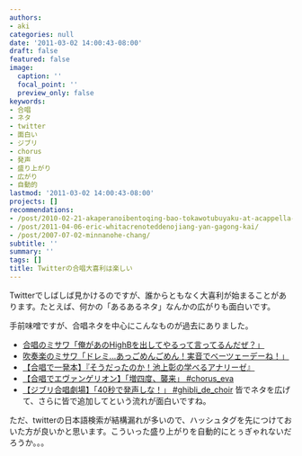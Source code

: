 ```yaml
---
authors:
- aki
categories: null
date: '2011-03-02 14:00:43-08:00'
draft: false
featured: false
image:
  caption: ''
  focal_point: ''
  preview_only: false
keywords:
- 合唱
- ネタ
- twitter
- 面白い
- ジブリ
- chorus
- 発声
- 盛り上がり
- 広がり
- 自動的
lastmod: '2011-03-02 14:00:43-08:00'
projects: []
recommendations:
- /post/2010-02-21-akaperanoibentoqing-bao-tokawotubuyaku-at-acappella-eventnoshi-ifang/
- /post/2011-04-06-eric-whitacrenoteddenojiang-yan-gagong-kai/
- /post/2007-07-02-minnanohe-chang/
subtitle: ''
summary: ''
tags: []
title: Twitterの合唱大喜利は楽しい
---
```


Twitterでしばしば見かけるのですが、誰からともなく大喜利が始まることがあります。たとえば、何かの「あるあるネタ」なんかの広がりも面白いです。

手前味噌ですが、合唱ネタを中心にこんなものが過去にありました。

- [合唱のミサワ「俺があのHighBを出してやるって言ってるんだぜ？」](http://togetter.com/li/68388)
- [吹奏楽のミサワ「ドレミ…あっごめんごめん！実音でべーツェーデーね！」](http://togetter.com/li/68393)
- [【合唱で一発本】『そうだったのか！池上彰の学べるアナリーゼ』](http://togetter.com/li/90937)
- [【合唱でエヴァンゲリオン】「増四度、襲来」 #chorus\_eva](http://togetter.com/li/91863)
- [【ジブリ合唱劇場】「40秒で発声しな！」 #ghibli\_de\_choir](http://togetter.com/li/97171)
皆でネタを広げて、さらに皆で追加してという流れが面白いですね。

ただ、twitterの日本語検索が結構漏れが多いので、ハッシュタグを先につけておいた方が良いかと思います。こういった盛り上がりを自動的にとぅぎゃれないだろうか。。。